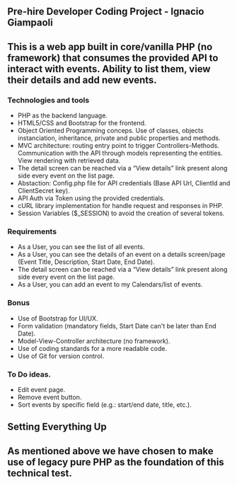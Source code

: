 ## Pre-hire Developer Coding Project - Ignacio Giampaoli
## This is a web app built in core/vanilla PHP (no framework) that consumes the provided API to interact with events. Ability to list them, view their details and add new events. 

### Technologies and tools
- PHP as the backend language.
- HTML5/CSS and Bootstrap for the frontend.
- Object Oriented Programming conceps. Use of classes, objects instanciation, inheritance, private and public properties and methods.
- MVC architecture: routing entry point to trigger Controllers-Methods. Communication with the API through models representing the entities. View rendering with retrieved data.
- The detail screen can be reached via a “View details” link present along side every event on the list page.
- Abstaction: Config.php file for API credentials (Base API Url, ClientId and ClientSecret key).
- API Auth via Token using the provided credentials.
- cURL library implementation for handle request and responses in PHP.
- Session Variables ($_SESSION) to avoid the creation of several tokens.

### Requirements
- As a User, you can see the list of all events.
- As a User, you can see the details of an event on a details screen/page (Event Title, Description, Start Date, End Date).
- The detail screen can be reached via a “View details” link present along side every event on the list page.
- As a User, you can add an event to my Calendars/list of events.

### Bonus
- Use of Bootstrap for UI/UX.
- Form validation (mandatory fields, Start Date can't be later than End Date).
- Model-View-Controller architecture (no framework).
- Use of coding standards for a more readable code.
- Use of Git for version control.


### To Do ideas.
- Edit event page.
- Remove event button.
- Sort events by specific field (e.g.: start/end date, title, etc.).
  

## Setting Everything Up
As mentioned above we have chosen to make use of legacy pure PHP as the foundation of this technical test. 
-
